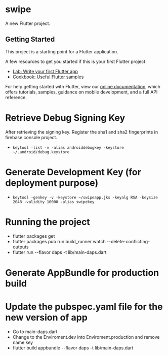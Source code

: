 # swipe

A new Flutter project.

## Getting Started

This project is a starting point for a Flutter application.

A few resources to get you started if this is your first Flutter project:

- [Lab: Write your first Flutter app](https://flutter.dev/docs/get-started/codelab)
- [Cookbook: Useful Flutter samples](https://flutter.dev/docs/cookbook)

For help getting started with Flutter, view our
[online documentation](https://flutter.dev/docs), which offers tutorials,
samples, guidance on mobile development, and a full API reference.

# Retrieve Debug Signing Key
After retrieving the signing key. Register the sha1 and sha2 fingerprints in firebase console project.
- `keytool -list -v -alias androiddebugkey -keystore ~/.android/debug.keystore`
# Generate Development Key (for deployment purpose)
- `keytool -genkey -v -keystore ~/swipeapp.jks -keyalg RSA -keysize 2048 -validity 10000 -alias swipekey`

# Running the project
- flutter packages get
- flutter packages pub run build_runner watch --delete-conflicting-outputs
- flutter run --flavor daps -t lib/main-daps.dart

# Generate AppBundle for production build
# Update the pubspec.yaml file for the new version of app
- Go to main-daps.dart
- Change to the Enviroment.dev into Enviroment.production and remove name key
- flutter build appbundle --flavor daps -t lib/main-daps.dart